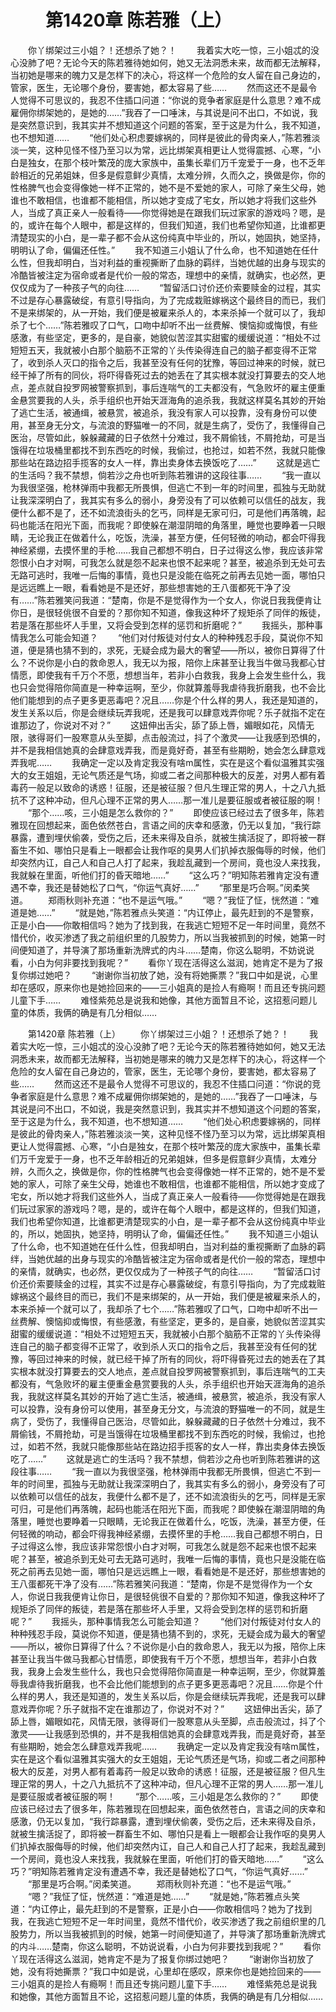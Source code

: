 # 　　第1420章 陈若雅（上）
　　你丫绑架过三小姐？！还想杀了她？！
　　我着实大吃一惊，三小姐忒的没心没肺了吧？无论今天的陈若雅待她如何，她又无法洞悉未来，故而都无法解释，当初她是哪来的魄力又是怎样下的决心，将这样一个危险的女人留在自己身边的，管家，医生，无论哪个身份，要害她，都太容易了些……
　　然而这还不是最令人觉得不可思议的，我忍不住插口问道：“你说的竞争者家庭是什么意思？难不成雇佣你绑架她的，是她的……”我吞了一口唾沫，与其说是问不出口，不如说，我是突然意识到，我其实并不想知道这个问题的答案，至于这是为什么，我不知道，也不想知道……
　　“他们处心积虑要嫁祸的，同样是彼此的骨肉亲人，”陈若雅淡淡一笑，这种见怪不怪乃至习以为常，远比绑架真相更让人觉得震撼、心寒，“小白是独女，在那个枝叶繁茂的庞大家族中，虽集长辈们万千宠爱于一身，也不乏年龄相近的兄弟姐妹，但多是假意鲜少真情，太难分辨，久而久之，换做是你，你的性格脾气也会变得像她一样不正常的，她不是不爱她的家人，可除了亲生父母，她谁也不敢相信，也谁都不能相信，所以她才变成了宅女，所以她才将我们这些外人，当成了真正亲人一般看待——你觉得她是在跟我们玩过家家的游戏吗？嗯，是的，或许在每个人眼中，都是这样的，但我们知道，我们也希望你知道，比谁都更清楚现实的小白，是一辈子都不会从这份纯真中毕业的，所以，她固执，她坚持，明明认了命，偏偏还任性。”
　　我不知道三小姐认了什么命，也不知道她在任什么性，但我却明白，当对利益的重视撕断了血脉的羁绊，当她优越的出身与现实的冷酷皆被注定为宿命或者是代价一般的常态，理想中的亲情，就确实，也必然，更仅仅成为了一种孩子气的向往……
　　“暂留活口讨价还价索要赎金的过程，其实不过是存心暴露破绽，有意引导指向，为了完成栽赃嫁祸这个最终目的而已，我们不是来绑架的，从一开始，我们便是被雇来杀人的，本来杀掉一个就可以了，我却杀了七个……”陈若雅叹了口气，口吻中却听不出一丝费解、懊恼抑或悔恨，有些感激，有些坚定，更多的，是自豪，她貌似苦涩其实甜蜜的缓缓说道：“相处不过短短五天，我就被小白那个脑筋不正常的丫头传染得连自己的脑子都变得不正常了，收到杀人灭口的指令之后，我甚至没有任何的犹豫，等回过神来的时候，就已经干掉了所有的同伙，将吓得昏死过去的她丢在了其实根本就没打算要去的交人地点，差点就自投罗网被警察抓到，事后连喘气的工夫都没有，气急败坏的雇主便重金悬赏要我的人头，杀手组织也开始天涯海角的追杀我，我就这样莫名其妙的开始了逃亡生活，被通缉，被悬赏，被追杀，我没有家人可以投靠，没有身份可以使用，甚至身无分文，与流浪的野猫唯一的不同，就是生病了，受伤了，我懂得自己医治，尽管如此，躲躲藏藏的日子依然十分难过，我不屑偷钱，不屑抢劫，可是当饿得在垃圾桶里都找不到东西吃的时候，我偷过，也抢过，如若不然，我就只能像那些站在路边招手揽客的女人一样，靠出卖身体去换饭吃了……”
　　这就是逃亡的生活吗？我不禁想，倘若沙之舟也听到陈若雅讲的这段往事……
　　“我一直以为我很坚强，枪林弹雨中我都无所畏惧，但逃亡不到一年的时间里，孤独与无助就让我深深明白了，我其实有多么的弱小，身旁没有了可以依赖可以信任的战友，我便什么都不是了，还不如流浪街头的乞丐，同样是无家可归，可是他们再落魄，起码也能活在阳光下面，而我呢？即使躲在潮湿阴暗的角落里，睡觉也要睁着一只眼睛，无论我正在做着什么，吃饭，洗澡，甚至方便，任何轻微的响动，都会吓得我神经紧绷，去摸怀里的手枪……我自己都想不明白，日子过得这么惨，我应该非常怨恨小白才对啊，可我怎么就是怨不起来也恨不起来呢？甚至，被追杀到无处可去无路可逃时，我唯一后悔的事情，竟也只是没能在临死之前再去见她一面，哪怕只是远远瞧上一眼，看看她是不是还好，那些想害她的王八蛋都死干净了没有……”陈若雅笑问我道：“楚南，你是不是觉得作为一个女人，你说日我我便肯让你日，是很轻佻很不自爱的？那你知不知道，像我这种坏了规矩杀了同伴的叛徒，若是落在那些坏人手里，又将会受到怎样的惩罚和折磨呢？”
　　我摇头，那种事情我怎么可能会知道？
　　“他们对付叛徒对付女人的种种残忍手段，莫说你不知道，便是猜也猜不到的，求死，无疑会成为最大的奢望——所以，被你日算得了什么？不说你是小白的救命恩人，我无以为报，陪你上床甚至让我当牛做马我都心甘情愿，即使我有千万个不愿，想想当年，若非小白救我，我身上会发生些什么，我也只会觉得陪你简直是一种幸运啊，至少，你就算羞辱我虐待我折磨我，也不会比他们能想到的点子更多更恶毒吧？况且……你是个什么样的男人，我还是知道的，发生关系以后，你是会继续玩弄我呢，还是我可以肆意戏弄你呢？乐子就指不定在谁那边了，你说对不对？”
　　这妞伸出舌尖，舔了舔上唇，媚眼如花，风情无限，骇得哥们一股寒意从头至脚，点击般流过，抖了个激灵——让我感到恐惧的，并不是我相信她真的会肆意戏弄我，而是竟好奇，甚至有些期盼，她会怎么肆意戏弄我呢……
　　我确定一定以及肯定我没有啥m属性，实在是这个看似温雅其实强大的女王姐姐，无论气质还是气场，抑或二者之间那种极大的反差，对男人都有着毒药一般足以致命的诱惑！征服，还是被征服？但凡生理正常的男人，十之八九抵抗不了这种冲动，但凡心理不正常的男人……那一准儿是要征服或者被征服的啊！
　　“那个……咳，三小姐是怎么救你的？”
　　即使应该已经过去了很多年，陈若雅现在回想起来，面色依然苍白，言语之间的庆幸和感激，仍无以复加，“我行踪暴露，遭到埋伏偷袭，受伤之后，还未来得及自杀，就被生擒活捉了，即将被一群畜生不如、哪怕只是看上一眼都会让我作呕的臭男人们扒掉衣服侮辱的时候，他们却突然内讧，自己人和自己人打了起来，我趁乱藏到一个房间，竟也没人来找我，我就躲在里面，听他们打的昏天暗地……”
　　“这么巧？”明知陈若雅肯定没有遭遇不幸，我还是替她松了口气，“你运气真好……”
　　“那里是巧合啊。”闵柔笑道。
　　郑雨秋则补充道：“也不是运气哦。”
　　“嗯？”我怔了怔，恍然道：“难道是她……”
　　“就是她，”陈若雅点头笑道：“内讧停止，最先赶到的不是警察，正是小白——你敢相信吗？她为了找到我，在我逃亡短短不足一年时间里，竟然不惜代价，收买渗透了我之前组织里的几股势力，所以当我被抓到的时候，她第一时间便知道了，并导演了那场重新洗牌式的内斗……楚南，你这么聪明，不妨说说看，小白为何非要找到我呢？”
　　看你丫现在活得这么滋润，她肯定不是为了报复你绑过她吧？
　　“谢谢你当初放了她，没有将她撕票？”我口中如是说，心里却在感叹，原来你也是她捡回来的——三小姐真的是捡人有瘾啊！而且还专挑问题儿童下手……
　　难怪紫苑总是说我和她像，其他方面暂且不论，这招惹问题儿童的体质，我俩的确是有几分相似……

　　第1420章 陈若雅（上）
　　你丫绑架过三小姐？！还想杀了她？！
　　我着实大吃一惊，三小姐忒的没心没肺了吧？无论今天的陈若雅待她如何，她又无法洞悉未来，故而都无法解释，当初她是哪来的魄力又是怎样下的决心，将这样一个危险的女人留在自己身边的，管家，医生，无论哪个身份，要害她，都太容易了些……
　　然而这还不是最令人觉得不可思议的，我忍不住插口问道：“你说的竞争者家庭是什么意思？难不成雇佣你绑架她的，是她的……”我吞了一口唾沫，与其说是问不出口，不如说，我是突然意识到，我其实并不想知道这个问题的答案，至于这是为什么，我不知道，也不想知道……
　　“他们处心积虑要嫁祸的，同样是彼此的骨肉亲人，”陈若雅淡淡一笑，这种见怪不怪乃至习以为常，远比绑架真相更让人觉得震撼、心寒，“小白是独女，在那个枝叶繁茂的庞大家族中，虽集长辈们万千宠爱于一身，也不乏年龄相近的兄弟姐妹，但多是假意鲜少真情，太难分辨，久而久之，换做是你，你的性格脾气也会变得像她一样不正常的，她不是不爱她的家人，可除了亲生父母，她谁也不敢相信，也谁都不能相信，所以她才变成了宅女，所以她才将我们这些外人，当成了真正亲人一般看待——你觉得她是在跟我们玩过家家的游戏吗？嗯，是的，或许在每个人眼中，都是这样的，但我们知道，我们也希望你知道，比谁都更清楚现实的小白，是一辈子都不会从这份纯真中毕业的，所以，她固执，她坚持，明明认了命，偏偏还任性。”
　　我不知道三小姐认了什么命，也不知道她在任什么性，但我却明白，当对利益的重视撕断了血脉的羁绊，当她优越的出身与现实的冷酷皆被注定为宿命或者是代价一般的常态，理想中的亲情，就确实，也必然，更仅仅成为了一种孩子气的向往……
　　“暂留活口讨价还价索要赎金的过程，其实不过是存心暴露破绽，有意引导指向，为了完成栽赃嫁祸这个最终目的而已，我们不是来绑架的，从一开始，我们便是被雇来杀人的，本来杀掉一个就可以了，我却杀了七个……”陈若雅叹了口气，口吻中却听不出一丝费解、懊恼抑或悔恨，有些感激，有些坚定，更多的，是自豪，她貌似苦涩其实甜蜜的缓缓说道：“相处不过短短五天，我就被小白那个脑筋不正常的丫头传染得连自己的脑子都变得不正常了，收到杀人灭口的指令之后，我甚至没有任何的犹豫，等回过神来的时候，就已经干掉了所有的同伙，将吓得昏死过去的她丢在了其实根本就没打算要去的交人地点，差点就自投罗网被警察抓到，事后连喘气的工夫都没有，气急败坏的雇主便重金悬赏要我的人头，杀手组织也开始天涯海角的追杀我，我就这样莫名其妙的开始了逃亡生活，被通缉，被悬赏，被追杀，我没有家人可以投靠，没有身份可以使用，甚至身无分文，与流浪的野猫唯一的不同，就是生病了，受伤了，我懂得自己医治，尽管如此，躲躲藏藏的日子依然十分难过，我不屑偷钱，不屑抢劫，可是当饿得在垃圾桶里都找不到东西吃的时候，我偷过，也抢过，如若不然，我就只能像那些站在路边招手揽客的女人一样，靠出卖身体去换饭吃了……”
　　这就是逃亡的生活吗？我不禁想，倘若沙之舟也听到陈若雅讲的这段往事……
　　“我一直以为我很坚强，枪林弹雨中我都无所畏惧，但逃亡不到一年的时间里，孤独与无助就让我深深明白了，我其实有多么的弱小，身旁没有了可以依赖可以信任的战友，我便什么都不是了，还不如流浪街头的乞丐，同样是无家可归，可是他们再落魄，起码也能活在阳光下面，而我呢？即使躲在潮湿阴暗的角落里，睡觉也要睁着一只眼睛，无论我正在做着什么，吃饭，洗澡，甚至方便，任何轻微的响动，都会吓得我神经紧绷，去摸怀里的手枪……我自己都想不明白，日子过得这么惨，我应该非常怨恨小白才对啊，可我怎么就是怨不起来也恨不起来呢？甚至，被追杀到无处可去无路可逃时，我唯一后悔的事情，竟也只是没能在临死之前再去见她一面，哪怕只是远远瞧上一眼，看看她是不是还好，那些想害她的王八蛋都死干净了没有……”陈若雅笑问我道：“楚南，你是不是觉得作为一个女人，你说日我我便肯让你日，是很轻佻很不自爱的？那你知不知道，像我这种坏了规矩杀了同伴的叛徒，若是落在那些坏人手里，又将会受到怎样的惩罚和折磨呢？”
　　我摇头，那种事情我怎么可能会知道？
　　“他们对付叛徒对付女人的种种残忍手段，莫说你不知道，便是猜也猜不到的，求死，无疑会成为最大的奢望——所以，被你日算得了什么？不说你是小白的救命恩人，我无以为报，陪你上床甚至让我当牛做马我都心甘情愿，即使我有千万个不愿，想想当年，若非小白救我，我身上会发生些什么，我也只会觉得陪你简直是一种幸运啊，至少，你就算羞辱我虐待我折磨我，也不会比他们能想到的点子更多更恶毒吧？况且……你是个什么样的男人，我还是知道的，发生关系以后，你是会继续玩弄我呢，还是我可以肆意戏弄你呢？乐子就指不定在谁那边了，你说对不对？”
　　这妞伸出舌尖，舔了舔上唇，媚眼如花，风情无限，骇得哥们一股寒意从头至脚，点击般流过，抖了个激灵——让我感到恐惧的，并不是我相信她真的会肆意戏弄我，而是竟好奇，甚至有些期盼，她会怎么肆意戏弄我呢……
　　我确定一定以及肯定我没有啥m属性，实在是这个看似温雅其实强大的女王姐姐，无论气质还是气场，抑或二者之间那种极大的反差，对男人都有着毒药一般足以致命的诱惑！征服，还是被征服？但凡生理正常的男人，十之八九抵抗不了这种冲动，但凡心理不正常的男人……那一准儿是要征服或者被征服的啊！
　　“那个……咳，三小姐是怎么救你的？”
　　即使应该已经过去了很多年，陈若雅现在回想起来，面色依然苍白，言语之间的庆幸和感激，仍无以复加，“我行踪暴露，遭到埋伏偷袭，受伤之后，还未来得及自杀，就被生擒活捉了，即将被一群畜生不如、哪怕只是看上一眼都会让我作呕的臭男人们扒掉衣服侮辱的时候，他们却突然内讧，自己人和自己人打了起来，我趁乱藏到一个房间，竟也没人来找我，我就躲在里面，听他们打的昏天暗地……”
　　“这么巧？”明知陈若雅肯定没有遭遇不幸，我还是替她松了口气，“你运气真好……”
　　“那里是巧合啊。”闵柔笑道。
　　郑雨秋则补充道：“也不是运气哦。”
　　“嗯？”我怔了怔，恍然道：“难道是她……”
　　“就是她，”陈若雅点头笑道：“内讧停止，最先赶到的不是警察，正是小白——你敢相信吗？她为了找到我，在我逃亡短短不足一年时间里，竟然不惜代价，收买渗透了我之前组织里的几股势力，所以当我被抓到的时候，她第一时间便知道了，并导演了那场重新洗牌式的内斗……楚南，你这么聪明，不妨说说看，小白为何非要找到我呢？”
　　看你丫现在活得这么滋润，她肯定不是为了报复你绑过她吧？
　　“谢谢你当初放了她，没有将她撕票？”我口中如是说，心里却在感叹，原来你也是她捡回来的——三小姐真的是捡人有瘾啊！而且还专挑问题儿童下手……
　　难怪紫苑总是说我和她像，其他方面暂且不论，这招惹问题儿童的体质，我俩的确是有几分相似……
